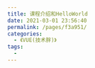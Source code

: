 ```yaml
---
title: 课程介绍和HelloWorld
date: 2021-03-01 23:56:40
permalink: /pages/f3a951/
categories:
  - 《VUE(技术胖)》
tags:
  - 
---
```

